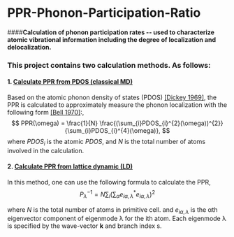 # PPR-Phonon-Participation-Ratio
####**Calculation of phonon participation rates -- used to characterize atomic vibrational information including the degree of localization and delocalization.**

### This project contains two calculation methods. As follows:

#### 1. [Calculate PPR from PDOS (classical MD)](https://github.com/Tingliangstu/PPR-Phonon-Participation-Ratio/tree/main/Calculate%20from%20PDOS)

Based on the atomic phonon density of states (PDOS) [[Dickey 1969]](https://doi.org/10.1103/PhysRev.188.1407), the PPR is calculated to approximately measure the phonon localization with the following form [[Bell 1970]](https://doi.org/10.1039/DF9705000055):,
$$
PPR(\omega) = \frac{1}{N} \frac{(\sum_{i}PDOS_{i}^{2}(\omega))^{2}}{\sum_{i}PDOS_{i}^{4}(\omega)},
$$
where *$PDOS_{i}$* is the atomic *PDOS*, and *N* is the total number of atoms involved in the calculation.

#### 2. [Calculate PPR from lattice dynamic (LD)](https://github.com/Tingliangstu/PPR-Phonon-Participation-Ratio/tree/main/Calculate%20from%20LD)

In this method, one can use the following formula to calculate the PPR,  
$$
P_{\lambda}^{-1}=N \sum_{i}\left(\sum_{\alpha} e_{i \alpha, \lambda}^{*} e_{i \alpha, \lambda}\right)^{2}
$$

where *N* is the total number of atoms in primitive cell. and $e_{i \alpha, \lambda}$ is the αth eigenvector component of eigenmode λ for the ith atom. Each eigenmode λ is specified by the wave-vector **k** and branch index s. 


